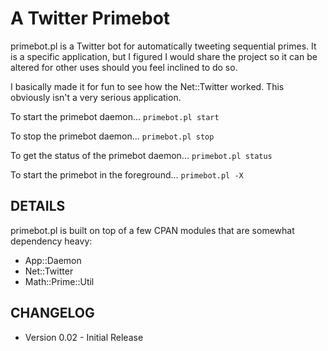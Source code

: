 # A Twitter Primebot #
primebot.pl is a Twitter bot for automatically tweeting sequential primes.
It is a specific application, but I figured I would share the project so
it can be altered for other uses should you feel inclined to do so.

I basically made it for fun to see how the Net::Twitter worked. This obviously
isn't a very serious application.

To start the primebot daemon...
`primebot.pl start`

To stop the primebot daemon...
`primebot.pl stop`

To get the status of the primebot daemon...
`primebot.pl status`

To start the primebot in the foreground...
`primebot.pl -X`

## DETAILS ##
primebot.pl is built on top of a few CPAN modules that are somewhat dependency heavy:

* App::Daemon
* Net::Twitter
* Math::Prime::Util

## CHANGELOG ##
* Version 0.02 - Initial Release
